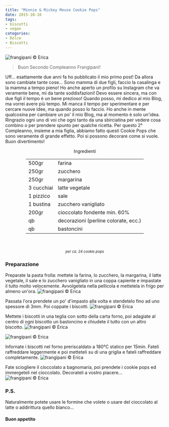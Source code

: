 ```yaml
---
title: "Minnie & Mickey Mouse Cookie Pops"
date: 2015-10-18
tags:
- biscotti
- vegan
categories:
- Dolce
- Biscotti
---
```

![](header.jpg "frangipani © Erica")

> Buon Secondo Compleanno Frangipani!

Uff... esattamente due anni fa ho pubblicato il mio primo post! Da allora sono cambiate tante cose... Sono mamma di due figli, faccio la casalinga e la mamma a tempo pieno! Ho anche aperto un profilo su Instagram che va veramente bene, mi da tante soddisfazioni! Devo essere sincera, ma con due figli il tempo è un bene prezioso! Quando posso, mi dedico al mio Blog, ma vorrei avere più tempo. Mi manca il tempo per sperimentare e per cercare nuove idee, ma quando posso lo faccio. Ho anche in mente qualcosina per cambiare un po' il mio Blog, ma al momento è solo un'idea. Ringrazio ogni uno di voi che ogni tanto da una sbirciatina per vedere cosa combino o per prendere spunto per qualche ricetta. Per questo 2° Compleanno, insieme a mia figlia, abbiamo fatto questi Cookie Pops che sono veramente di grande effetto. Poi si possono decorare come si vuole. Buon divertimento!


<div id="wrapper" style="text-align: center">    
  <div id="yourdiv" style="display: inline-block;">
    <div class="ingredients">
      <div class="ingredients-title">Ingredienti</div>
      <table>
        <tbody>
          </tr>
          <tr>
            <td>500gr</td>
            <td>farina</td>
          </tr>
          <tr>
            <td>250gr</td>
            <td>zucchero</td>
          </tr>
          <tr>
            <td>250gr</td>
            <td>margarina</td>
          </tr>
          <tr>
            <td>3 cucchiai</td>
            <td>latte vegetale</td> 
          </tr>
          <tr>
            <td>1 pizzico</td>
            <td>sale</td>
          </tr>
          <tr>
            <td>1 bustina</td>
            <td>zucchero vanigliato</td>
          </tr>
          <tr>
            <td>200gr</td>
            <td>cioccolato fondente min. 60%</td>
          </tr>
          <tr>
            <td>qb</td>
            <td>decorazioni (perline colorate, ecc.)</td>  
          </tr>
          <tr>
            <td>qb</td>
            <td>bastoncini</td>    
          </tr>
        </tbody>
      </table>
      <br></br>
      <i class="pull-right" style="font-size: 80%;">per ca. 24 cookie pops</i>
    </div>
  </div>
</div>


<h3>
  <font color="grey">
    <i class="fa fa-cogs"></i>
  </font> Preparazione
</h3>

Preparate la pasta frolla: mettete la farina, lo zucchero, la margarina, il latte vegetale, il sale e lo zucchero vanigliato in una coppa capiente e impastate il tutto molto velocemente. Avvolgetela nella pellicola e mettetela in frigo per almeno un'ora. 
![](impasto.jpg "frangipani © Erica")

Passata l'ora prendete un po' d'impasto alla volta e stendetelo fino ad uno spessore di 3mm. Poi coppate i biscotti.
![](stendere.jpg "frangipani © Erica")

Mettete i biscotti in una teglia con sotto della carta forno, poi adagiate al centro di ogni biscotto un bastoncino e chiudete il tutto con un altro biscotto.
![](teglia1.jpg "frangipani © Erica")

![](teglia2.jpg "frangipani © Erica")

Infornate i biscotti nel forno preriscaldato a 180°C statico per 15min. Fateli raffreddare leggermente e poi metteteli su di una griglia e fateli raffreddare completamente.
![](sfornati.jpg "frangipani © Erica")

Fate sciogliere il cioccolato a bagnomaria, poi prendete i cookie pops ed immergeteli nel cioccolato. Decorateli a vostro piacere...
![](risultato.jpg "frangipani © Erica")


<h3>
  <font color="#FFCC00">
    <i class="fa fa-lightbulb-o"></i>
  </font> P.S.
</h3>

Naturalmente potete usare le formine che volete o usare del cioccolato al latte o addirittura quello bianco...

<h4>Buon appetito
  <font color="red">
    <i class="fa fa-smile-o"></i>
  </font>
</h4>